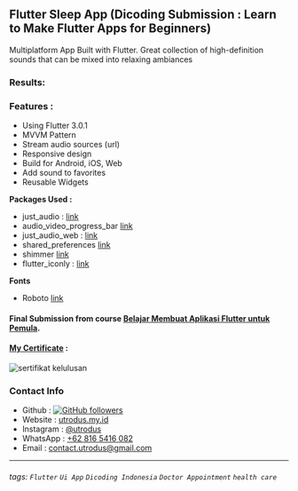 ## Flutter Sleep App (Dicoding Submission : Learn to Make Flutter Apps for Beginners)
Multiplatform App Built with Flutter.
Great collection of high-definition sounds that can be mixed into relaxing ambiances

### Results:


### Features : 
- Using Flutter 3.0.1
- MVVM Pattern
- Stream audio sources (url)
- Responsive design 
- Build for Android, iOS, Web
- Add sound to favorites
- Reusable Widgets

**Packages Used :**
- just_audio : [link](https://pub.dev/packages/just_audio)
- audio_video_progress_bar [link](https://pub.dev/packages/audio_video_progress_bar)
- just_audio_web : [link](https://pub.dev/packages/just_audio_web)
- shared_preferences [link](https://pub.dev/packages/shared_preferences)
- shimmer [link](https://pub.dev/packages/shimmer)
- flutter_iconly : [link](https://pub.dev/packages/flutter_iconly)

**Fonts**

- Roboto [link](https://fonts.google.com/specimen/Roboto?query=roboto)

#### Final Submission from course [Belajar Membuat Aplikasi Flutter untuk Pemula](https://www.dicoding.com/academies/159).
#### [My Certificate](https://www.dicoding.com/certificates/1OP8L5YN8ZQK) : 
![sertifikat kelulusan](https://i.ibb.co/5Y0wxQx/Screenshot-1.png)

### Contact Info
- Github : [![GitHub followers](https://img.shields.io/github/followers/utrodus.svg?style=social&label=Follow&maxAge=2592000)](https://github.com/utrodus?tab=followers) 
- Website : [utrodus.my.id](https://utrodus.my.id)
- Instagram : [@utrodus](https://www.instagram.com/utrodus)
- WhatsApp : [+62 816 5416 082](https://wa.me/628165416082)
- Email : [contact.utrodus@gmail.com](mailto:contact.utrodus@gmail.com)

---

###### tags: `Flutter` `Ui App` `Dicoding Indonesia` `Doctor Appointment` `health care`
